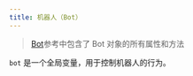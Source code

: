 ```yaml
---
title: 机器人（Bot）
---
```


> [Bot](../reference/bot.md)参考中包含了 Bot 对象的所有属性和方法

`bot` 是一个全局变量，用于控制机器人的行为。
